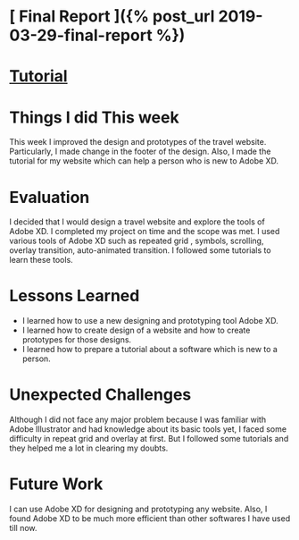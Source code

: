 # [ Final Report ]({% post_url 2019-03-29-final-report %})
# [Tutorial]()
# Things I did This week

This week I improved the design and prototypes of the travel website. Particularly, I made change in the footer of the design.
Also, I made the tutorial for my website which can help a person who is new to Adobe XD.


# Evaluation

 I decided that I would design a travel website and explore the tools of Adobe XD. I completed my  project on time and the scope was met.
I used various tools of Adobe XD such as repeated grid , symbols, scrolling, overlay transition, auto-animated transition. I followed some tutorials to learn these tools.

# Lessons Learned

* I learned how to use a new designing and prototyping tool Adobe XD. 
* I learned how to create design of a website and how to create prototypes for those designs. 
* I learned how to prepare a tutorial about a software which is new to a person.

# Unexpected Challenges

Although I did not face any major problem because I was familiar with Adobe Illustrator and had knowledge about its basic tools yet, I faced some difficulty in repeat grid and overlay at first. But I followed some tutorials and they helped me a lot in clearing my doubts.


# Future Work
I can use Adobe XD for designing and prototyping any website. Also, I found Adobe XD to be much more efficient than other softwares I have used till now. 
